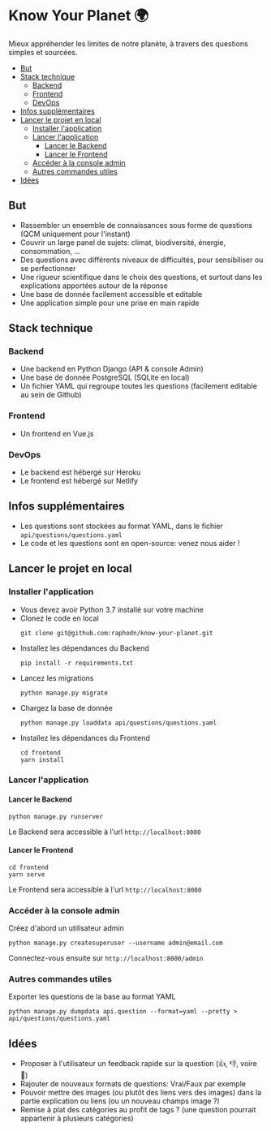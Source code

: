 # Know Your Planet 🌍

Mieux appréhender les limites de notre planète, à travers des questions simples et sourcées.

<!-- START doctoc generated TOC please keep comment here to allow auto update -->
<!-- DON'T EDIT THIS SECTION, INSTEAD RE-RUN doctoc TO UPDATE -->


- [But](#but)
- [Stack technique](#stack-technique)
  - [Backend](#backend)
  - [Frontend](#frontend)
  - [DevOps](#devops)
- [Infos supplémentaires](#infos-suppl%C3%A9mentaires)
- [Lancer le projet en local](#lancer-le-projet-en-local)
  - [Installer l'application](#installer-lapplication)
  - [Lancer l'application](#lancer-lapplication)
    - [Lancer le Backend](#lancer-le-backend)
    - [Lancer le Frontend](#lancer-le-frontend)
  - [Accéder à la console admin](#acc%C3%A9der-%C3%A0-la-console-admin)
  - [Autres commandes utiles](#autres-commandes-utiles)
- [Idées](#id%C3%A9es)

<!-- END doctoc generated TOC please keep comment here to allow auto update -->

## But

- Rassembler un ensemble de connaissances sous forme de questions (QCM uniquement pour l'instant)
- Couvrir un large panel de sujets: climat, biodiversité, énergie, consommation, ...
- Des questions avec différents niveaux de difficultés, pour sensibiliser ou se perfectionner
- Une rigueur scientifique dans le choix des questions, et surtout dans les explications apportées autour de la réponse
- Une base de donnée facilement accessible et editable
- Une application simple pour une prise en main rapide

## Stack technique

### Backend

- Une backend en Python Django (API & console Admin)
- Une base de donnée PostgreSQL (SQLite en local)
- Un fichier YAML qui regroupe toutes les questions (facilement editable au sein de Github)

### Frontend

- Un frontend en Vue.js

### DevOps

- Le backend est hébergé sur Heroku
- Le frontend est hébergé sur Netlify

## Infos supplémentaires

- Les questions sont stockées au format YAML, dans le fichier `api/questions/questions.yaml`
- Le code et les questions sont en open-source: venez nous aider !

## Lancer le projet en local

### Installer l'application

- Vous devez avoir Python 3.7 installé sur votre machine
- Clonez le code en local
    ```
    git clone git@github.com:raphodn/know-your-planet.git
    ```
- Installez les dépendances du Backend
    ```
    pip install -r requirements.txt
    ```
- Lancez les migrations
    ```
    python manage.py migrate
    ```
- Chargez la base de donnée
    ```
    python manage.py loaddata api/questions/questions.yaml
    ```
- Installez les dépendances du Frontend
    ```
    cd frontend
    yarn install
    ```

### Lancer l'application

#### Lancer le Backend

```
python manage.py runserver
```

Le Backend sera accessible à l'url `http://localhost:8000`

#### Lancer le Frontend

```
cd frontend
yarn serve
```

Le Frontend sera accessible à l'url `http://localhost:8080`

### Accéder à la console admin

Créez d'abord un utilisateur admin
```
python manage.py createsuperuser --username admin@email.com
```

Connectez-vous ensuite sur `http://localhost:8000/admin`

### Autres commandes utiles

Exporter les questions de la base au format YAML
```
python manage.py dumpdata api.question --format=yaml --pretty > api/questions/questions.yaml
```

## Idées

- Proposer à l'utilisateur un feedback rapide sur la question (👍, 👎, voire 💬)
- Rajouter de nouveaux formats de questions: Vrai/Faux par exemple
- Pouvoir mettre des images (ou plutôt des liens vers des images) dans la partie explication ou liens (ou un nouveau champs image ?)
- Remise à plat des catégories au profit de tags ? (une question pourrait appartenir à plusieurs catégories)
